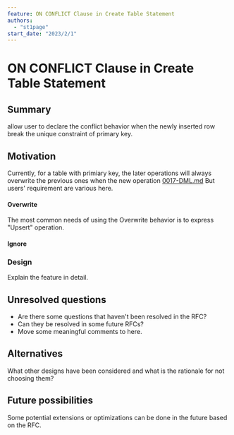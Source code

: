 ```yaml
---
feature: ON CONFLICT Clause in Create Table Statement
authors:
  - "st1page"
start_date: "2023/2/1"
---
```


# ON CONFLICT Clause in Create Table Statement

## Summary

allow user to declare the conflict behavior when the newly inserted row break the unique constraint of primary key.

## Motivation

Currently, for a table with primiary key, the later operations will always overwrite the previous ones when the new operation [0017-DML.md](0017-DML.md)
But users' requirement are various here.

#### Overwrite

The most common needs of using the Overwrite behavior is to express "Upsert" operation.  

#### Ignore

### Design

Explain the feature in detail.

## Unresolved questions

* Are there some questions that haven't been resolved in the RFC?
* Can they be resolved in some future RFCs?
* Move some meaningful comments to here.

## Alternatives

What other designs have been considered and what is the rationale for not choosing them?

## Future possibilities

Some potential extensions or optimizations can be done in the future based on the RFC.
